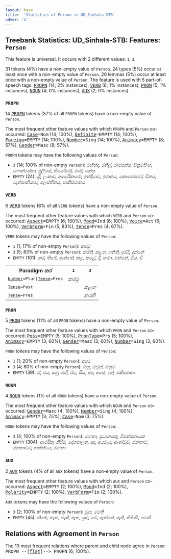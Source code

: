 ```yaml
---
layout: base
title:  'Statistics of Person in UD_Sinhala-STB'
udver: '2'
---
```


## Treebank Statistics: UD_Sinhala-STB: Features: `Person`

This feature is universal.
It occurs with 2 different values: `1`, `3`.

31 tokens (4%) have a non-empty value of `Person`.
24 types (5%) occur at least once with a non-empty value of `Person`.
20 lemmas (5%) occur at least once with a non-empty value of `Person`.
The feature is used with 5 part-of-speech tags: <tt><a href="si_stb-pos-PROPN.html">PROPN</a></tt> (14; 2% instances), <tt><a href="si_stb-pos-VERB.html">VERB</a></tt> (6; 1% instances), <tt><a href="si_stb-pos-PRON.html">PRON</a></tt> (5; 1% instances), <tt><a href="si_stb-pos-NOUN.html">NOUN</a></tt> (4; 0% instances), <tt><a href="si_stb-pos-AUX.html">AUX</a></tt> (2; 0% instances).

### `PROPN`

14 <tt><a href="si_stb-pos-PROPN.html">PROPN</a></tt> tokens (37% of all `PROPN` tokens) have a non-empty value of `Person`.

The most frequent other feature values with which `PROPN` and `Person` co-occurred: <tt><a href="si_stb-feat-Case.html">Case</a></tt><tt>=Nom</tt> (14; 100%), <tt><a href="si_stb-feat-Definite.html">Definite</a></tt><tt>=EMPTY</tt> (14; 100%), <tt><a href="si_stb-feat-Foreign.html">Foreign</a></tt><tt>=EMPTY</tt> (14; 100%), <tt><a href="si_stb-feat-Number.html">Number</a></tt><tt>=Sing</tt> (14; 100%), <tt><a href="si_stb-feat-Animacy.html">Animacy</a></tt><tt>=EMPTY</tt> (8; 57%), <tt><a href="si_stb-feat-Gender.html">Gender</a></tt><tt>=Masc</tt> (8; 57%).

`PROPN` tokens may have the following values of `Person`:

* `3` (14; 100% of non-empty `Person`): <em>මහින්ද, රනිල්, රාජපක්ෂ, වික්‍රමසිංහ, ෆොන්සේකා, ජුලියස්, නියරේරේ, මාඕ, සේතුං</em>
* `EMPTY` (24): <em>ශ්‍රී, ලංකාව, අමෙරිකාවේ, ඉන්දියාව, ඉරානය, කොසෝවෝ, චීනය, ටැන්සානියාව, පලස්තීනය, පාකිස්ථානය</em>

### `VERB`

6 <tt><a href="si_stb-pos-VERB.html">VERB</a></tt> tokens (6% of all `VERB` tokens) have a non-empty value of `Person`.

The most frequent other feature values with which `VERB` and `Person` co-occurred: <tt><a href="si_stb-feat-Aspect.html">Aspect</a></tt><tt>=EMPTY</tt> (6; 100%), <tt><a href="si_stb-feat-Mood.html">Mood</a></tt><tt>=Ind</tt> (6; 100%), <tt><a href="si_stb-feat-Voice.html">Voice</a></tt><tt>=Act</tt> (6; 100%), <tt><a href="si_stb-feat-VerbForm.html">VerbForm</a></tt><tt>=Fin</tt> (5; 83%), <tt><a href="si_stb-feat-Tense.html">Tense</a></tt><tt>=Pres</tt> (4; 67%).

`VERB` tokens may have the following values of `Person`:

* `1` (1; 17% of non-empty `Person`): <em>කරමු</em>
* `3` (5; 83% of non-empty `Person`): <em>කරති, කළහ, ගනිති, දරයි, දුන්නේ</em>
* `EMPTY` (101): <em>කර, තිබේ, ඇත්තේ, කළ, කළේ, දී, පාවා, වන්නේ, විය, වී</em>

<table>
  <tr><th>Paradigm <i>කර</i></th><th><tt>1</tt></th><th><tt>3</tt></th></tr>
  <tr><td><tt><tt><a href="si_stb-feat-Number.html">Number</a></tt><tt>=Plur</tt>|<tt><a href="si_stb-feat-Tense.html">Tense</a></tt><tt>=Pres</tt></tt></td><td><em>කරමු</em></td><td></td></tr>
  <tr><td><tt><tt><a href="si_stb-feat-Tense.html">Tense</a></tt><tt>=Past</tt></tt></td><td></td><td><em>කළහ</em></td></tr>
  <tr><td><tt><tt><a href="si_stb-feat-Tense.html">Tense</a></tt><tt>=Pres</tt></tt></td><td></td><td><em>කරති</em></td></tr>
</table>

### `PRON`

5 <tt><a href="si_stb-pos-PRON.html">PRON</a></tt> tokens (11% of all `PRON` tokens) have a non-empty value of `Person`.

The most frequent other feature values with which `PRON` and `Person` co-occurred: <tt><a href="si_stb-feat-Poss.html">Poss</a></tt><tt>=EMPTY</tt> (5; 100%), <tt><a href="si_stb-feat-PronType.html">PronType</a></tt><tt>=Prs</tt> (5; 100%), <tt><a href="si_stb-feat-Animacy.html">Animacy</a></tt><tt>=EMPTY</tt> (3; 60%), <tt><a href="si_stb-feat-Gender.html">Gender</a></tt><tt>=Masc</tt> (3; 60%), <tt><a href="si_stb-feat-Number.html">Number</a></tt><tt>=Sing</tt> (3; 60%).

`PRON` tokens may have the following values of `Person`:

* `1` (1; 20% of non-empty `Person`): <em>අපට</em>
* `3` (4; 80% of non-empty `Person`): <em>ඔහු, ඔවුන්, ඔහුට</em>
* `EMPTY` (39): <em>ඒ, එය, ඔහු, එහි, ඊට, සිය, අප, අපේ, ඉන්, එකිනෙකා</em>

### `NOUN`

4 <tt><a href="si_stb-pos-NOUN.html">NOUN</a></tt> tokens (1% of all `NOUN` tokens) have a non-empty value of `Person`.

The most frequent other feature values with which `NOUN` and `Person` co-occurred: <tt><a href="si_stb-feat-Gender.html">Gender</a></tt><tt>=Masc</tt> (4; 100%), <tt><a href="si_stb-feat-Number.html">Number</a></tt><tt>=Sing</tt> (4; 100%), <tt><a href="si_stb-feat-Animacy.html">Animacy</a></tt><tt>=EMPTY</tt> (3; 75%), <tt><a href="si_stb-feat-Case.html">Case</a></tt><tt>=Nom</tt> (3; 75%).

`NOUN` tokens may have the following values of `Person`:

* `3` (4; 100% of non-empty `Person`): <em>මහතා, ප්‍රධානයකු, විපක්ෂනායක</em>
* `EMPTY` (304): <em>ආර්ථික, කිරීම, දේශපාලන, අද, අයවැය, ආණ්ඩුව, ජනතාව, ජනතාවට, තත්ත්වය, මහතා</em>

### `AUX`

2 <tt><a href="si_stb-pos-AUX.html">AUX</a></tt> tokens (4% of all `AUX` tokens) have a non-empty value of `Person`.

The most frequent other feature values with which `AUX` and `Person` co-occurred: <tt><a href="si_stb-feat-Aspect.html">Aspect</a></tt><tt>=EMPTY</tt> (2; 100%), <tt><a href="si_stb-feat-Mood.html">Mood</a></tt><tt>=Ind</tt> (2; 100%), <tt><a href="si_stb-feat-Polarity.html">Polarity</a></tt><tt>=EMPTY</tt> (2; 100%), <tt><a href="si_stb-feat-VerbForm.html">VerbForm</a></tt><tt>=Fin</tt> (2; 100%).

`AUX` tokens may have the following values of `Person`:

* `3` (2; 100% of non-empty `Person`): <em>වූහ, වෙති</em>
* `EMPTY` (45): <em>තිබේ, නැත, හැකි, ඇත, යුතු, වේ, ඇත්තේ, ඇති, තිබිණි, පවතී</em>

## Relations with Agreement in `Person`

The 10 most frequent relations where parent and child node agree in `Person`:
<tt>PROPN --[<tt><a href="si_stb-dep-flat.html">flat</a></tt>]--> PROPN</tt> (6; 100%).

